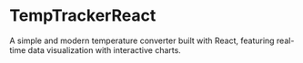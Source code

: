 # TempTrackerReact
A simple and modern temperature converter built with React, featuring real-time data visualization with interactive charts.

